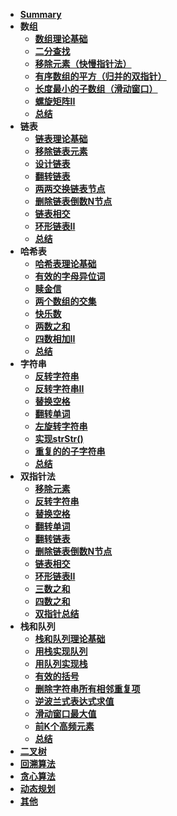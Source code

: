 <!-- 参考https://programmercarl.com/ -->
* [**Summary**](docs/Summary.md)
* **数组**
  * [**数组理论基础**](docs/1_1_Array_arrayBase)
  * [**二分查找**](docs/1_2_Array_binarySearch)
  * [**移除元素（快慢指针法）**](docs/1_3_Array_deleteEle)
  * [**有序数组的平方（归并的双指针）**](docs/1_4_Array_sortSquareArray)
  * [**长度最小的子数组（滑动窗口）**](docs/1_5_Array_minSubArray)
  * [**螺旋矩阵II**](docs/1_6_Array_spiralMatrixII)
  * [**总结**](docs/1_7_Array_summary)
* **链表**
  * [**链表理论基础**](docs/2_1_LinkList_linkListBase)
  * [**移除链表元素**](docs/2_2_LinkList_removeEle)
  * [**设计链表**](docs/2_3_LinkList_designLinkList)
  * [**翻转链表**](docs/2_4_LinkList_reverseLinkList)
  * [**两两交换链表节点**](docs/2_5_LinkList_swapNodes)
  * [**删除链表倒数N节点**](docs/2_6_LinkList_removeNthNode)
  * [**链表相交**](docs/2_7_LinkList_intersection)
  * [**环形链表II**](docs/2_8_LinkList_cycleLinkListII)
  * [**总结**](docs/2_9_Linklist_summary)
* **哈希表**
  * [**哈希表理论基础**](docs/3_1_Hashtable_hashtableBase)
  * [**有效的字母异位词**](docs/3_2_Hashtable_validAnagram)
  * [**赎金信**](docs/3_3_Hashtable_ransomNote)
  * [**两个数组的交集**](docs/3_4_Hashtable_intersectionArrays)
  * [**快乐数**](docs/3_5_Hashtable_happyNumber)
  * [**两数之和**](docs/3_6_Hashtable_twoSum)
  * [**四数相加II**](docs/3_7_Hashtable_fourSumII)
  * [**总结**](docs/3_8_HashTable_summary)
* **字符串**
  * [**反转字符串**](docs/4_string)
  * [**反转字符串II**](docs/4_string)
  * [**替换空格**](docs/4_string)
  * [**翻转单词**](docs/4_string)
  * [**左旋转字符串**](docs/4_string)
  * [**实现strStr()**](docs/4_string)
  * [**重复的的子字符串**](docs/4_string)
  * [**总结**](docs/4_string)
* **双指针法**
  * [**移除元素**](docs/doublePointer)
  * [**反转字符串**](docs/doublePointer)
  * [**替换空格**](docs/doublePointer)
  * [**翻转单词**](docs/doublePointer)
  * [**翻转链表**](docs/doublePointer)
  * [**删除链表倒数N节点**](docs/doublePointer)
  * [**链表相交**](docs/doublePointer)
  * [**环形链表II**](docs/doublePointer)
  * [**三数之和**](docs/doublePointer)
  * [**四数之和**](docs/doublePointer)
  * [**双指针总结**](docs/doublePointer)
* **栈和队列**
  * [**栈和队列理论基础**](docs/stackQueue)
  * [**用栈实现队列**](docs/stackQueue)
  * [**用队列实现栈**](docs/stackQueue)
  * [**有效的括号**](docs/stackQueue)
  * [**删除字符串所有相邻重复项**](docs/stackQueue)
  * [**逆波兰式表达式求值**](docs/stackQueue)
  * [**滑动窗口最大值**](docs/stackQueue)
  * [**前K个高频元素**](docs/stackQueue)
  * [**总结**](docs/stackQueue)
* [**二叉树**](docs/binaryTree)
* [**回溯算法**](docs/backtracking)
* [**贪心算法**](docs/greedy)
* [**动态规划**](docs/dynamicProgramming)
* [**其他**](docs/other)